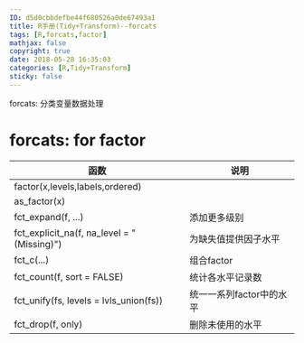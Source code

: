 ```yaml
---
ID: d5d0cbbdefbe44f680526a0de67493a1
title: R手册(Tidy+Transform)--forcats
tags: [R,forcats,factor]
mathjax: false
copyright: true
date: 2018-05-28 16:35:03
categories: [R,Tidy+Transform]
sticky: false
---
```

forcats: 分类变量数据处理

<!-- more -->

# forcats:  for factor

函数|说明
---|---
factor(x,levels,labels,ordered)|
as_factor(x)|
fct_expand(f, ...)|添加更多级别
fct_explicit_na(f, na_level = "(Missing)")|为缺失值提供因子水平
fct_c(...)|组合factor
fct_count(f, sort = FALSE)|统计各水平记录数
fct_unify(fs, levels = lvls_union(fs))|统一一系列factor中的水平
fct_drop(f, only)|删除未使用的水平



